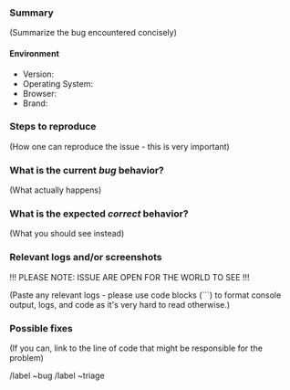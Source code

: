 ### Summary

(Summarize the bug encountered concisely)

#### Environment

- Version:
- Operating System:
- Browser:
- Brand:

### Steps to reproduce

(How one can reproduce the issue - this is very important)

### What is the current _bug_ behavior?

(What actually happens)

### What is the expected _correct_ behavior?

(What you should see instead)

### Relevant logs and/or screenshots

!!! PLEASE NOTE: ISSUE ARE OPEN FOR THE WORLD TO SEE !!!

(Paste any relevant logs - please use code blocks (```) to format console output,
logs, and code as it's very hard to read otherwise.)

### Possible fixes

(If you can, link to the line of code that might be responsible for the problem)

/label ~bug
/label ~triage
